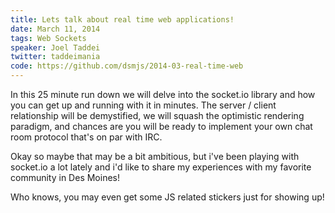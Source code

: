 ```yaml
---
title: Lets talk about real time web applications!
date: March 11, 2014
tags: Web Sockets
speaker: Joel Taddei
twitter: taddeimania
code: https://github.com/dsmjs/2014-03-real-time-web
---
```




In this 25 minute run down we will delve into the socket.io library and how you can get up and running with it in minutes.  The server / client relationship will be demystified, we will squash the optimistic rendering paradigm, and chances are you will be ready to implement your own chat room protocol that's on par with IRC.

Okay so maybe that may be a bit ambitious, but i've been playing with socket.io a lot lately and i'd like to share my experiences with my favorite community in Des Moines!

Who knows, you may even get some JS related stickers just for showing up!

